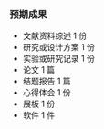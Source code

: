 ### 预期成果

- 文献资料综述 1 份
- 研究或设计方案 1 份
- 实验或研究记录 1 份
- 论文 1 篇
- 结题报告 1 篇
- 心得体会 1 份
- 展板 1 份
- 软件 1 件

 